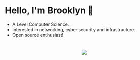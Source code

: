 # Hello, I'm Brooklyn :wave:
 
- A Level Computer Science.
- Interested in networking, cyber security and infrastructure.
- Open source enthusiast!

#


<div style="display: flex; flex-direction: row; justify-content: center; align-items: center;" class="center">

 <img class="img" src="https://lanyard.cnrad.dev/api/287628873309618176" />
</div>
